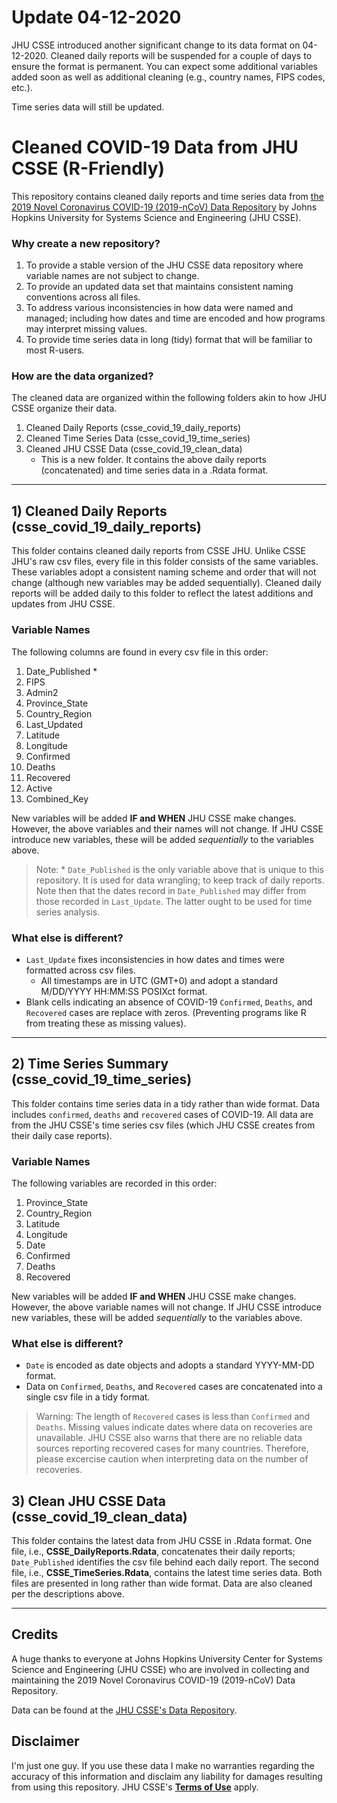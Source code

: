 # Update 04-12-2020

JHU CSSE introduced another significant change to its data format on 04-12-2020. Cleaned daily reports will be suspended for a couple of days to ensure the format is permanent. You can expect some additional variables added soon as well as additional cleaning (e.g., country names, FIPS codes, etc.).

Time series data will still be updated.

# Cleaned COVID-19 Data from JHU CSSE (R-Friendly)

This repository contains cleaned daily reports and time series data from [the 2019 Novel Coronavirus COVID-19 (2019-nCoV) Data Repository](https://github.com/CSSEGISandData/COVID-19#2019-novel-coronavirus-covid-19-2019-ncov-data-repository-by-johns-hopkins-csse) by Johns Hopkins University for Systems Science and Engineering (JHU CSSE). 

### **Why create a new repository?**
1. To provide a stable version of the JHU CSSE data repository where variable names are not subject to change.
2. To provide an updated data set that maintains consistent naming conventions across all files. 
3. To address various inconsistencies in how data were named and managed; including how dates and time are encoded and how programs may interpret missing values.  
4. To provide time series data in long (tidy) format that will be familiar to most R-users.  

### **How are the data organized?**

The cleaned data are organized within the following folders akin to how JHU CSSE organize their data. 

1. Cleaned Daily Reports (csse_covid_19_daily_reports)
2. Cleaned Time Series Data (csse_covid_19_time_series)
3. Cleaned JHU CSSE Data (csse_covid_19_clean_data)
    * This is a new folder. It contains the above daily reports (concatenated) and time series data in a .Rdata format. 

---
## 1) Cleaned Daily Reports (csse_covid_19_daily_reports)

This folder contains cleaned daily reports from CSSE JHU. Unlike CSSE JHU's raw csv files, every file in this folder consists of the same variables. These variables adopt a consistent naming scheme and order that will not change (although new variables may be added sequentially). Cleaned daily reports will be added daily to this folder to reflect the latest additions and updates from JHU CSSE. 

### **Variable Names**

The following columns are found in every csv file in this order:

1. Date_Published *
2. FIPS                
2. Admin2             
3. Province_State      
4. Country_Region      
5. Last_Updated         
6. Latitude            
7. Longitude                    
8. Confirmed 
9. Deaths 
10. Recovered 
11. Active            
12. Combined_Key   

New variables will be added **IF and WHEN** JHU CSSE make changes. However, the above variables and their names will not change. If JHU CSSE introduce new variables, these will be added *sequentially* to the variables above. 

> Note: * `Date_Published` is the only variable above that is unique to this repository. It is used for data wrangling; to keep track of daily reports. Note then that the dates record in `Date_Published` may differ from those recorded in `Last_Update`. The latter ought to be used for time series analysis. 

### **What else is different?**

* `Last_Update` fixes inconsistencies in how dates and times were formatted across csv files. 
     * All timestamps are in UTC (GMT+0) and adopt a standard M/DD/YYYY HH:MM:SS POSIXct format.
* Blank cells indicating an absence of COVID-19 `Confirmed`, `Deaths`, and `Recovered` cases are replace with zeros. (Preventing programs like R from treating these as missing values). 

---
## 2) Time Series Summary (csse_covid_19_time_series)

This folder contains time series data in a tidy rather than wide format. Data includes `confirmed`, `deaths` and `recovered` cases of COVID-19. All data are from the JHU CSSE's time series csv files (which JHU CSSE creates from their daily case reports).

### **Variable Names**

The following variables are recorded in this order:

1. Province_State                
2. Country_Region                
6. Latitude            
7. Longitude 
5. Date                   
8. Confirmed 
9. Deaths 
10. Recovered  

New variables will be added **IF and WHEN** JHU CSSE make changes. However, the above variable names will not change. If JHU CSSE introduce new variables, these will be added *sequentially* to the variables above. 

### **What else is different?**

* `Date` is encoded as date objects and adopts a standard YYYY-MM-DD format.
* Data on `Confirmed`, `Deaths`, and `Recovered` cases are concatenated into a single csv file in a tidy format.  

> Warning: The length of `Recovered` cases is less than `Confirmed` and `Deaths`. Missing values indicate dates where data on recoveries are unavailable. JHU CSSE also warns that there are no reliable data sources reporting recovered cases for many countries. Therefore, please excercise caution when interpreting data on the number of recoveries. 

## 3) Clean JHU CSSE Data (csse_covid_19_clean_data)

This folder contains the latest data from JHU CSSE in .Rdata format. One file, i.e., **CSSE_DailyReports.Rdata**, concatenates their daily reports; `Date_Published` identifies the csv file behind each daily report. The second file, i.e., **CSSE_TimeSeries.Rdata**,  contains the latest time series data. Both files are presented in long rather than wide format. Data are also cleaned per the descriptions above.   

---
## Credits

A huge thanks to everyone at Johns Hopkins University Center for Systems Science and Engineering (JHU CSSE) who are involved in collecting and maintaining the 2019 Novel Coronavirus COVID-19 (2019-nCoV) Data Repository. 

Data can be found at the [JHU CSSE's Data Repository](https://github.com/CSSEGISandData/COVID-19).

## Disclaimer 

I'm just one guy. If you use these data I make no warranties regarding the accuracy of this information and disclaim any liability for damages resulting from using this repository. JHU CSSE's [**Terms of Use**](https://github.com/CSSEGISandData/COVID-19) apply. 
